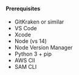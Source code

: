 #### Prerequisites

- GitKraken or similar
- VS Code
- Xcode
- Node (vs 14)
- Node Version Manager
- Python 3 + pip
- AWS ClI
- SAM CLI